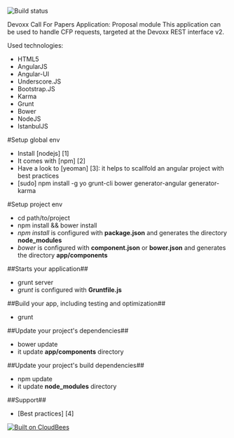 ![Build status](https://devoxx.ci.cloudbees.com/job/cfp-speaker/badge/icon)

Devoxx Call For Papers Application: Proposal module
This application can be used to handle CFP requests, targeted at the Devoxx REST interface v2.

Used technologies:
- HTML5
- AngularJS
- Angular-UI
- Underscore.JS
- Bootstrap.JS
- Karma
- Grunt
- Bower
- NodeJS
- IstanbulJS

#Setup global env

- Install [nodejs] [1]
 - It comes with [npm] [2]
- Have a look to [yeoman] [3]: it helps to scallfold an angular project with best practices
- [sudo] npm install -g yo grunt-cli bower generator-angular generator-karma

#Setup project env
- cd path/to/project
- npm install && bower install
 - *npm install* is configured with **package.json** and generates the directory **node_modules**
 - *bower* is configured with **component.json** or **bower.json** and generates the directory **app/components**

##Starts your application##

- grunt server
 - *grunt* is configured with **Gruntfile.js**

##Build your app, including testing and optimization##

 - grunt

##Update your project's dependencies##
- bower update
 - it update **app/components** directory

##Update your project's build dependencies##
- npm update
 - it update **node_modules** directory

##Support##
- [Best practices] [4]

[![Built on CloudBees](http://www.cloudbees.com/sites/default/files/Button-Built-on-CB-1.png)](https://devoxx.ci.cloudbees.com/job/cfp-speaker/)

